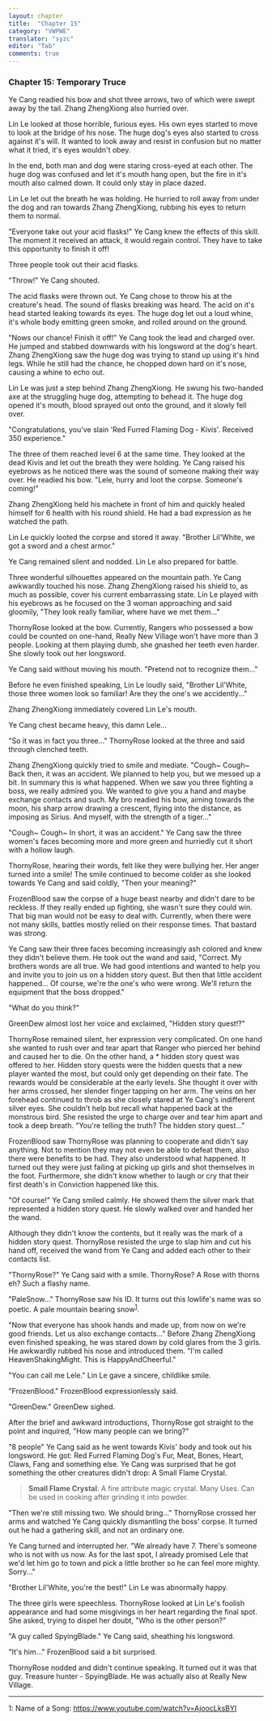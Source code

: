 ```yaml
---
layout: chapter
title:  "Chapter 15"
category: "VWPWE"
translator: "syzc"
editor: "Tab"
comments: true
---
```


### Chapter 15: Temporary Truce

Ye Cang readied his bow and shot three arrows, two of which were swept away by the tail. Zhang ZhengXiong also hurried over.

Lin Le looked at those horrible, furious eyes. His own eyes started to move to look at the bridge of his nose. The huge dog's eyes also started to cross against it's will. It wanted to look away and resist in confusion but no matter what it tried, it's eyes wouldn't obey.

In the end, both man and dog were staring cross-eyed at each other. The huge dog was confused and let it's mouth hang open, but the fire in it's mouth also calmed down. It could only stay in place dazed.

Lin Le let out the breath he was holding. He hurried to roll away from under the dog and ran towards Zhang ZhengXiong, rubbing his eyes to return them to normal.

"Everyone take out your acid flasks!" Ye Cang knew the effects of this skill. The moment it received an attack, it would regain control. They have to take this opportunity to finish it off!

Three people took out their acid flasks.

"Throw!" Ye Cang shouted.

The acid flasks were thrown out. Ye Cang chose to throw his at the creature's head. The sound of flasks breaking was heard. The acid on it's head started leaking towards its eyes. The huge dog let out a loud whine, it's whole body emitting green smoke, and rolled around on the ground.

"Nows our chance! Finish it off!" Ye Cang took the lead and charged over. He jumped and stabbed downwards with his longsword at the dog's heart. Zhang ZhengXiong saw the huge dog was trying to stand up using it's hind legs. While he still had the chance, he chopped down hard on it's nose, causing a whine to echo out. 

Lin Le was just a step behind Zhang ZhengXiong. He swung his two-handed axe at the struggling huge dog, attempting to behead it. The huge dog opened it's mouth, blood sprayed out onto the ground, and it slowly fell over.

"Congratulations, you've slain 'Red Furred Flaming Dog - Kivis'. Received 350 experience."

The three of them reached level 6 at the same time. They looked at the dead Kivis and let out the breath they were holding. Ye Cang raised his eyebrows as he noticed there was the sound of someone making their way over. He readied his bow. "Lele, hurry and loot the corpse. Someone's coming!"

Zhang ZhengXiong held his machete in front of him and quickly healed himself for 6 health with his round shield. He had a bad expression as he watched the path. 

Lin Le quickly looted the corpse and stored it away. "Brother Lil'White, we got a sword and a chest armor." 

Ye Cang remained silent and nodded. Lin Le also prepared for battle.

Three wonderful silhouettes appeared on the mountain path. Ye Cang awkwardly touched his nose. Zhang ZhengXiong raised his shield to, as much as possible, cover his current embarrassing state. Lin Le played with his eyebrows as he focused on the 3 woman approaching and said gloomily, "They look really familiar, where have we met them..."

ThornyRose looked at the bow. Currently, Rangers who possessed a bow could be counted on one-hand, Really New Village won't have more than 3 people. Looking at them playing dumb, she gnashed her teeth even harder. She slowly took out her longsword. 

Ye Cang said without moving his mouth. "Pretend not to recognize them..."

Before he even finished speaking, Lin Le loudly said, "Brother Lil'White, those three women look so familiar! Are they the one's we accidently..."

Zhang ZhengXiong immediately covered Lin Le's mouth.

Ye Cang chest became heavy, this damn Lele...

"So it was in fact you three..." ThornyRose looked at the three and said through clenched teeth.

Zhang ZhengXiong quickly tried to smile and mediate. "Cough~ Cough~ Back then, it was an accident. We planned to help you, but we messed up a bit. In summary this is what happened. When we saw you three fighting a boss, we really admired you. We wanted to give you a hand and maybe exchange contacts and such. My bro readied his bow, aiming towards the moon, his sharp arrow drawing a crescent, flying into the distance, as imposing as Sirius. And myself, with the strength of a tiger..."

"Cough~ Cough~ In short, it was an accident." Ye Cang saw the three women's faces becoming more and more green and hurriedly cut it short with a hollow laugh.

ThornyRose, hearing their words, felt like they were bullying her. Her anger turned into a smile! The smile continued to become colder as she looked towards Ye Cang and said coldly, "Then your meaning?"

FrozenBlood saw the corpse of a huge beast nearby and didn't dare to be reckless. If they really ended up fighting, she wasn't sure they could win. That big man would not be easy to deal with. Currently, when there were not many skills, battles mostly relied on their response times. That bastard was strong.

Ye Cang saw their three faces becoming increasingly ash colored and knew they didn't believe them. He took out the wand and said, "Correct. My brothers words are all true. We had good intentions and wanted to help you and invite you to join us on a hidden story quest. But then that little accident happened... Of course, we're the one's who were wrong. We'll return the equipment that the boss dropped." 

"What do you think?"

GreenDew almost lost her voice and exclaimed, "Hidden story quest!?"

ThornyRose remained silent, her expression very complicated. On one hand she wanted to rush over and tear apart that Ranger who pierced her behind and caused her to die. On the other hand, a \* hidden story quest was offered to her. Hidden story quests were the hidden quests that a new player wanted the most, but could only get depending on their fate. The rewards would be considerable at the early levels. She thought it over with her arms crossed, her slender finger tapping on her arm. The veins on her forehead continued to throb as she closely stared at Ye Cang's  indifferent silver eyes. She couldn't help but recall what happened back at the monstrous bird. She resisted the urge to charge over and tear him apart and took a deep breath. "You're telling the truth? The hidden story quest..." 

FrozenBlood saw ThornyRose was planning to cooperate and didn't say anything. Not to mention they may not even be able to defeat them, also there were benefits to be had. They also understood what happened. It turned out they were just failing at picking up girls and shot themselves in the foot. Furthermore, she didn't know whether to laugh or cry that their first death's in Conviction happened like this.

"Of course!" Ye Cang smiled calmly. He showed them the silver mark that represented a hidden story quest. He slowly walked over and handed her the wand.

Although they didn't know the contents, but it really was the mark of a hidden story quest. ThornyRose resisted the urge to slap him and cut his hand off, received the wand from Ye Cang and added each other to their contacts list.

"ThornyRose?" Ye Cang said with a smile. ThornyRose? A Rose with thorns eh? Such a flashy name.

"PaleSnow..." ThornyRose saw his ID. It turns out this lowlife's name was so poetic. A pale mountain bearing snow<sup>[1](#footnote1)</sup>.

"Now that everyone has shook hands and made up, from now on we're good friends. Let us also exchange contacts..." Before Zhang ZhengXiong even finished speaking, he was stared down by cold glares from the 3 girls. He awkwardly rubbed his nose and introduced them. "I'm called HeavenShakingMight. This is HappyAndCheerful."

"You can call me Lele." Lin Le gave a sincere, childlike smile.

"FrozenBlood." FrozenBlood expressionlessly said.

"GreenDew." GreenDew sighed.

After the brief and awkward introductions, ThornyRose got straight to the point and inquired, "How many people can we bring?"

"8 people" Ye Cang said as he went towards Kivis' body and took out his longsword. He got: Red Furred Flaming Dog's Fur, Meat, Bones, Heart, Claws, Fang and something else. Ye Cang was surprised that he got something the other creatures didn't drop: A Small Flame Crystal.

>**Small Flame Crystal**: A fire attribute magic crystal. Many Uses. Can be used in cooking after grinding it into powder.

"Then we're still missing two. We should bring..." ThornyRose crossed her arms and watched Ye Cang quickly dismantling the boss' corpse. It turned out he had a gathering skill, and not an ordinary one.

Ye Cang turned and interrupted her. "We already have 7. There's someone who is not with us now. As for the last spot, I already promised Lele that we'd let him go to town and pick a little brother so he can feel more mighty. Sorry..."

"Brother Lil'White, you're the best!" Lin Le was abnormally happy.

The three girls were speechless. ThornyRose looked at Lin Le's foolish appearance and had some misgivings in her heart regarding the final spot. She asked, trying to dispel her doubt, "Who is the other person?"

"A guy called SpyingBlade." Ye Cang said, sheathing his longsword.

"It's him..." FrozenBlood said a bit surprised.

ThornyRose nodded and didn't continue speaking. It turned out it was that guy. Treasure hunter - SpyingBlade. He was actually also at Really New Village. 

---

<a name="footnote1">1</a>: Name of a Song: <a href="https://www.youtube.com/watch?v=AjoocLksBYI">https://www.youtube.com/watch?v=AjoocLksBYI </a>